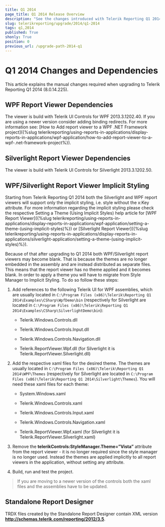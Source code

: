 ```yaml
---
title: Q1 2014
page_title: Q1 2014 Release Overview 
description: "See the changes introduced with Telerik Reporting Q1 2014 that should be considered before upgrading, and the 3rd party products & packages this version depends on."
slug: telerikreporting/upgrade/2014/q1-2014
tags: q1,2014
published: True
shonly: True
position: 0
previous_url: /upgrade-path-2014-q1
---
```


# Q1 2014 Changes and Dependencies

This article explains the manual changes required when upgrading to Telerik Reporting Q1 2014 (8.0.14.225).

## WPF Report Viewer Dependencies

The viewer is build with Telerik UI Controls for WPF 2013.3.1202.40. If you are using a newer version consider adding binding redirects. For more information see: [How to Add report viewer to a WPF .NET Framework project]({%slug telerikreporting/using-reports-in-applications/display-reports-in-applications/wpf-application/how-to-add-report-viewer-to-a-wpf-.net-framework-project%}).

## Silverlight Report Viewer Dependencies

The viewer is build with Telerik UI Controls for Silverlight 2013.3.1202.50. 

## WPF/Silverlight Report Viewer Implicit Styling

Starting from Telerik Reporting Q1 2014 both the Silverlight and WPF report viewers will support only the implicit styling, i.e. style without the x:Key attribute. For more information regarding the implicit styling please check the respective Setting a Theme (Using Implicit Styles) help article for [WPF Report Viewer]({%slug telerikreporting/using-reports-in-applications/display-reports-in-applications/wpf-application/setting-a-theme-(using-implicit-styles)%}) or [Silverlight Report Viewer]({%slug telerikreporting/using-reports-in-applications/display-reports-in-applications/silverlight-application/setting-a-theme-(using-implicit-styles)%}). 

Because of that after upgrading to Q1 2014 both WPF/Silverlight report viewers may become blank. That is because the themes are no longer embedded in the assembly and are instead distributed as separate files. This means that the report viewer has no theme applied and it becomes blank. In order to apply a theme you will have to migrate from Style Manager to Implicit Styling. To do so follow these steps: 

1. Add references to the following Telerik UI for WPF assemblies, which are usually located in `C:\Program Files (x86)\Telerik\Reporting Q1 2014\Examples\CSharp\WpfDemo\bin` (respectively for Silverlight are located in `C:\Program Files (x86)\Telerik\Reporting Q1 2014\Examples\CSharp\SilverlightDemo\bin`): 

   + Telerik.Windows.Controls.dll 

   + Telerik.Windows.Controls.Input.dll 

   + Telerik.Windows.Controls.Navigation.dll 

   + Telerik.ReportViewer.Wpf.dll (for Silverlight it is Telerik.ReportViewer.Silverlight.dll) 

1. Add the respective xaml files for the desired theme. The themes are usually located in `C:\Program Files (x86)\Telerik\Reporting Q1 2014\WPF\Themes` (respectively for Silverlight are located in `C:\Program Files (x86)\Telerik\Reporting Q1 2014\Silverlight\Themes`). You will need these xaml files for each theme: 

   + System.Windows.xaml 

   + Telerik.Windows.Controls.xaml 

   + Telerik.Windows.Controls.Input.xaml 

   + Telerik.Windows.Controls.Navigation.xaml 

   + Telerik.ReportViewer.Wpf.xaml (for Silverlight it is Telerik.ReportViewer.Silverlight.xaml) 

1. Remove the __telerikControls:StyleManager.Theme=”Vista”__ attribute from the report viewer - it is no longer required since the style manager is no longer used. Instead the themes are applied implicitly to all report viewers in the application, without setting any attribute. 

1. Build, run and test the project. 

> If you are moving to a newer version of the controls both the xaml files and the assemblies have to be updated. 


## Standalone Report Designer

TRDX files created by the Standalone Report Designer contain XML version __http://schemas.telerik.com/reporting/2012/3.5__. 
